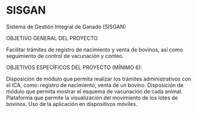 # SISGAN

Sistema de Gestión Integral de Ganado (SISGAN) 

OBJETIVO GENERAL DEL PROYECTO 

Facilitar trámites de registro de nacimiento y venta de bovinos, así como seguimiento de control de vacunación y conteo. 

OBJETIVOS ESPECÍFICOS DEL PROYECTO (MÍNIMO 6): 

Disposición de módulo que permita realizar los trámites administrativos con el ICA, como: registro de nacimiento, venta de un bovino. 
Disposición de módulo que permita mostrar el esquema de vacunación de cada animal. 
Plataforma que permite la visualización del movimiento de los lotes de bovinos. 
Uso de la aplicación en dispositivos móviles. 
